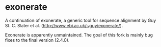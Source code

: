 exonerate
=========

A continuation of exonerate, a generic tool for sequence alignment by Guy St.
C. Slater et al. (http://www.ebi.ac.uk/~guy/exonerate/).

Exonerate is apparently unmaintained. The goal of this fork is mainly bug
fixes to the final version (2.4.0).
